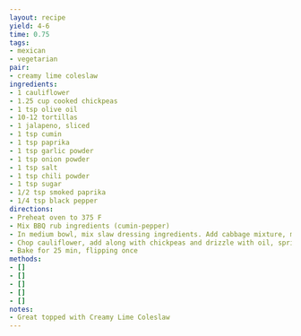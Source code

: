 ```yaml
---
layout: recipe
yield: 4-6
time: 0.75
tags:
- mexican
- vegetarian
pair:
- creamy lime coleslaw
ingredients:
- 1 cauliflower
- 1.25 cup cooked chickpeas
- 1 tsp olive oil
- 10-12 tortillas
- 1 jalapeno, sliced
- 1 tsp cumin
- 1 tsp paprika
- 1 tsp garlic powder
- 1 tsp onion powder
- 1 tsp salt
- 1 tsp chili powder
- 1 tsp sugar
- 1/2 tsp smoked paprika
- 1/4 tsp black pepper
directions:
- Preheat oven to 375 F
- Mix BBQ rub ingredients (cumin-pepper)
- In medium bowl, mix slaw dressing ingredients. Add cabbage mixture, mix. Refrigerate
- Chop cauliflower, add along with chickpeas and drizzle with oil, sprinkle BBQ rub as needed. Toss to coat and add to sheetpan
- Bake for 25 min, flipping once
methods:
- []
- []
- []
- []
- []
notes:
- Great topped with Creamy Lime Coleslaw
---
```

